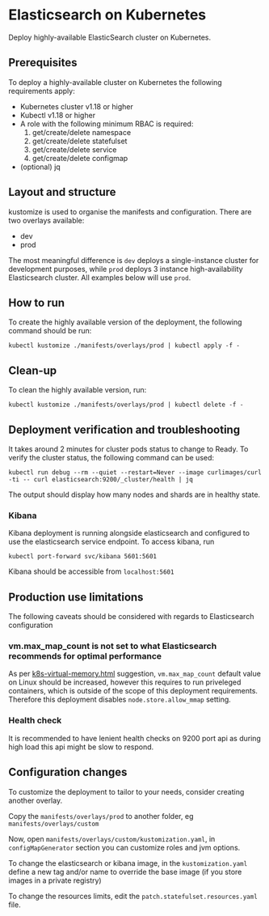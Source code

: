 # Elasticsearch on Kubernetes
Deploy highly-available ElasticSearch cluster on Kubernetes.

## Prerequisites
To deploy a highly-available cluster on Kubernetes the following requirements apply:
- Kubernetes cluster v1.18 or higher
- Kubectl v1.18 or higher
- A role with the following minimum RBAC is required:
  1. get/create/delete namespace
  1. get/create/delete statefulset
  1. get/create/delete service
  1. get/create/delete configmap
- (optional) jq


## Layout and structure
kustomize is used to organise the manifests and configuration.
There are two overlays available:
- dev
- prod

The most meaningful difference is `dev` deploys a single-instance cluster for development purposes, while `prod` deploys 3 instance high-availability Elasticsearch cluster. All examples below will use `prod`.

## How to run
To create the highly available version of the deployment, the following command should be run:
```
kubectl kustomize ./manifests/overlays/prod | kubectl apply -f -
```

## Clean-up
To clean the highly available version, run:
```
kubectl kustomize ./manifests/overlays/prod | kubectl delete -f -
```

## Deployment verification and troubleshooting
It takes around 2 minutes for cluster pods status to change to Ready.
To verify the cluster status, the following command can be used:
```
kubectl run debug --rm --quiet --restart=Never --image curlimages/curl -ti -- curl elasticsearch:9200/_cluster/health | jq
```
The output should display how many nodes and shards are in healthy state.

### Kibana
Kibana deployment is running alongside elasticsearch and configured to use the elasticsearch service endpoint.
To access kibana, run
```
kubectl port-forward svc/kibana 5601:5601
```
Kibana should be accessible from `localhost:5601`

## Production use limitations
The following caveats should be considered with regards to Elasticsearch configuration

###  vm.max_map_count is not set to what Elasticsearch recommends for optimal performance
As per [k8s-virtual-memory.html](https://www.elastic.co/guide/en/cloud-on-k8s/current/k8s-virtual-memory.html) suggestion, `vm.max_map_count` default value on Linux should be increased, however this requires to run priveleged containers, which is outside of the scope of this deployment requirements. Therefore this deployment disables `node.store.allow_mmap` setting.

### Health check
It is recommended to have lenient health checks on 9200 port api as during high load this api might be slow to respond. 

## Configuration changes
To customize the deployment to tailor to your needs, consider creating another overlay.

Copy the `manifests/overlays/prod` to another folder, eg `manifests/overlays/custom`

Now, open `manifests/overlays/custom/kustomization.yaml`, in `configMapGenerator` section you can customize roles and jvm options.

To change the elasticsearch or kibana image, in the `kustomization.yaml ` define a new tag and/or name to override the base image (if you store images in a private registry) 

To change the resources limits, edit the `patch.statefulset.resources.yaml` file.
